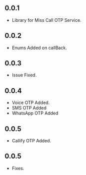 ## 0.0.1

* Library for Miss Call OTP Service.

## 0.0.2
* Enums Added on callBack.

## 0.0.3
* Issue Fixed.

## 0.0.4
* Voice OTP Added.
* SMS OTP Added
* WhatsApp OTP Added

## 0.0.5
* Callify OTP Added.

## 0.0.5
* Fixes.

